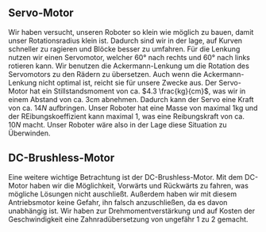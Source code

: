 ## Servo-Motor
Wir haben versucht, unseren Roboter so klein wie möglich zu bauen, damit unser Rotationsradius klein ist. Dadurch sind wir in der lage, auf Kurven schneller zu ragieren und Blöcke besser zu umfahren. Für die Lenkung nutzen wir einen Servomotor, welcher $60°$ nach rechts und $60°$ nach links rotieren kann. Wir benutzen die Ackermann-Lenkung um die Rotation des Servomotors zu den Rädern zu übersetzen. Auch wenn die Ackermann-Lenkung nicht optimal ist, reicht sie für unsere Zwecke aus. Der Servo-Motor hat ein Stillstandsmoment von ca. $4.3 \frac{kg}{cm}$, was wir in einem Abstand von ca. 3cm abnehmen. Dadurch kann der Servo eine Kraft von ca. $14N$ aufbringen. Unser Roboter hat eine Masse von maximal 1kg und der REibungskoeffizient kann maximal $1$, was eine Reibungskraft von ca. $10N$ macht. Unser Roboter wäre also in der Lage diese Situation zu Überwinden.

## DC-Brushless-Motor
Eine weitere wichtige Betrachtung ist der DC-Brushless-Motor. Mit dem DC-Motor haben wir die Möglichkeit, Vorwärts und Rückwärts zu fahren, was mögliche Lösungen nicht auschließt. Außerdem haben wir mit diesem Antriebsmotor keine Gefahr, ihn falsch anzuschließen, da es davon unabhängig ist. Wir haben zur Drehmomentverstärkung und auf Kosten der Geschwindigkeit eine Zahnradübersetzung von ungefähr 1 zu 2 gemacht.
